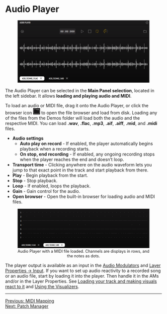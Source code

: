# Audio Player

<div style="text-align: center;">
<figure style="text-align: center;">
  <img src="/vs/vs2/images/main-panel-audio-player.png" alt="Audio Player" style="padding: 0px; bottom-padding: 0px" />
  <figcaption></figcaption>
</figure>
</div>

The Audio Player can be selected in the **Main Panel selection**, located in the left sidebar. It allows **loading and playing audio and MIDI**.

To load an audio or MIDI file, drag it onto the Audio Player, or click the browser icon <img src="/vs/vs2/images/player-browser.png" alt="Audio Player Browser Icon" style="height: 20px" /> to open the file browser and load from disk. Loading any of the files from the Demos folder will load both the audio and the respective MIDI. You can load **.wav**, **.flac**, **.mp3**, **.aif**, **.aiff**, **.mid**, and **.midi** files.

- **Audio settings**
  - **Auto play on record** - If enabled, the player automatically begins playback when a recording starts.
  - **On stop, end recording** - If enabled, any ongoing recording stops when the player reaches the end and doesn’t loop.
- **Transport time** - Clicking anywhere on the audio waveform lets you jump to that exact point in the track and start playback from there.
- **Play** - Begin playback from the start.
- **Stop** - Stop playback.
- **Loop** - If enabled, loops the playback.
- **Gain** - Gain control for the audio.
- **Open browser** - Open the built-in browser for loading audio and MIDI files.

<div style="text-align: center;">
<figure style="text-align: center;">
  <img src="/vs/vs2/images/main-panel-audio-player-midi.png" alt="Audio Player with MIDI loaded" style="padding: 0px; bottom-padding: 0px" />
  <figcaption style="font-size: 0.9em;">Audio Player with a MIDI file loaded. Channels are displays in rows, and the notes as dots.</figcaption>
</figure>
</div>

The player output is available as an input in the [Audio Modulators](modulation-sources#audio-modulators) and [Layer Properties → Input](layer-properties#input). If you want to set up audio reactivity to a recorded song or an audio file, start by loading it into the player. Then handle it in the AMs and/or in the Layer Properties. See [Loading your track and making visuals react to it](audio-reactive-visuals) and [Using the Visualizers](visualizers).

---

[Previous: MIDI Mapping](midi-mapping)<br>
[Next: Patch Manager](patch-manager)
